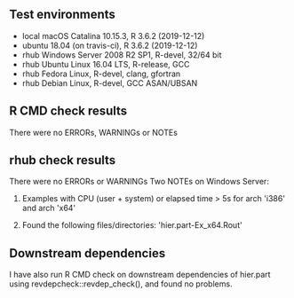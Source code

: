 ## Test environments
* local macOS Catalina 10.15.3, R 3.6.2 (2019-12-12)
* ubuntu 18.04 (on travis-ci), R 3.6.2 (2019-12-12)
* rhub Windows Server 2008 R2 SP1, R-devel, 32/64 bit
* rhub Ubuntu Linux 16.04 LTS, R-release, GCC
* rhub Fedora Linux, R-devel, clang, gfortran
* rhub Debian Linux, R-devel, GCC ASAN/UBSAN

## R CMD check results
There were no ERRORs, WARNINGs or NOTEs

## rhub check results
There were no ERRORs or WARNINGs
Two NOTEs on Windows Server:

1. Examples with CPU (user + system) or elapsed time > 5s
for arch 'i386' and arch 'x64'

2. Found the following files/directories:
    'hier.part-Ex_x64.Rout'

## Downstream dependencies
I have also run R CMD check on downstream dependencies of hier.part
using revdepcheck::revdep_check(), and found no problems.